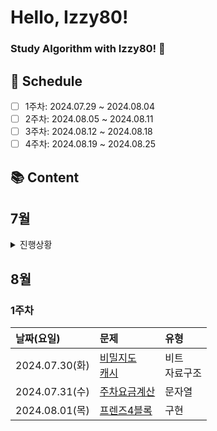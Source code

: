 # Hello, Izzy80!

### Study Algorithm with Izzy80! 🍹

## 📅 Schedule

- [ ] 1주차: 2024.07.29 ~ 2024.08.04
- [ ] 2주차: 2024.08.05 ~ 2024.08.11
- [ ] 3주차: 2024.08.12 ~ 2024.08.18
- [ ] 4주차: 2024.08.19 ~ 2024.08.25

## 📚 Content
## 7월
<details>
<summary>진행상황</summary>
<div markdown="1">

- [x] 1주차: 2024.07.01 ~ 2024.07.07 </br>
- [x] 2주차: 2024.07.08 ~ 2024.07.14 </br>
- [x] 3주차: 2024.07.15 ~ 2024.07.21 </br>
- [x] 4주차: 2024.07.22 ~ 2024.07.28 </br>

### 1주차
| 날짜(요일) | 문제     |유형|
| :-------------------- | :--- |:--- |
|2024.07.01(월)|[마법사 상어와 파이어볼](https://www.acmicpc.net/problem/20056)|구현|
|2024.07.02(화)|[도넛 행성](https://www.acmicpc.net/problem/27211)|그래프 이론, 그래프 탐색, 너비 우선 탐색|
|2024.07.03(수)|[신기한 소수](https://www.acmicpc.net/problem/2023)|소수, 정수론, 백트래킹, 소수 판정|
|2024.07.05(금)|[경비원](https://www.acmicpc.net/problem/2564)|구현, 많은 조건 분기|
|2024.07.06(토)|[달이 차오른다, 가자](https://www.acmicpc.net/problem/1194)|그래프 이론, 그래프 탐색, 너비 우선 탐색, 비트마스킹|
|2024.07.07(일)|[벽 부수고 이동하기](https://www.acmicpc.net/problem/2206)|그래프 이론, 그래프 탐색, 너비 우선 탐색|

### 2주차
| 날짜(요일) | 문제     |유형|
| :-------------------- | :--- |:--- |
|2024.07.08(월)|- [바이러스](https://www.acmicpc.net/problem/2606)</br> - [듣보잡](https://www.acmicpc.net/problem/1764)|- 그래프 이론, 그래프 탐색, 너비 우선 탐색, 깊이 우선 탐색 </br> - 자료 구조, 문자열, 정렬, 해시를 사용한 집합과 맵|
|2024.07.09(화)|- [전쟁-전투](https://www.acmicpc.net/problem/1303)</br> - [태상이의 훈련소 생활](https://www.acmicpc.net/problem/19951)</br> - [강의실 배정](https://www.acmicpc.net/problem/11000) |- 그래프 이론, 그래프 탐색, 깊이 우선 탐색, 너비 우선 탐색</br> - 누적합</br> - 자료 구조, 그리디 알고리즘, 정렬, 우선순위 큐|
|2024.07.10(수)|[색종이 만들기](https://www.acmicpc.net/problem/2630)|분할정복, 재귀|
|2024.07.11(목)|[2,147,483,648 게임](https://www.acmicpc.net/problem/23796)|구현|
|2024.07.12(금)|[소수&팰린드롬](https://www.acmicpc.net/problem/1747)|수학, 브루트포스 알고리즘, 정수론, 소수 판정, 에라토스테네스의 체|
|2024.07.13(토)|[전화번호 목록](https://school.programmers.co.kr/learn/courses/30/lessons/42577)|해시|

### 3주차
| 날짜(요일) | 문제     |유형|
| :-------------------- | :--- |:--- |
|2024.07.15(월)|[내리막길](https://www.acmicpc.net/problem/1520)|dp, 그래프 이론, 그래프 탐색, 깊이 우선 탐색|
|2024.07.16(화)|[피로도](https://school.programmers.co.kr/learn/courses/30/lessons/87946)|완전탐색|
|2024.07.17(수)|[단속카메라](https://school.programmers.co.kr/learn/courses/30/lessons/42884)|탐욕법|
|2024.07.21(일)|[여행경로](https://school.programmers.co.kr/learn/courses/30/lessons/43164) </br>[조건에 부합하는 중고거래 상태 조회하기](https://school.programmers.co.kr/learn/courses/30/lessons/164672)|깊이 우선 탐색, 너비 우선 탐색 </br> String, Date|

### 4주차
| 날짜(요일) | 문제     |유형|
| :-------------------- | :--- |:--- |
|2024.07.24(수)|[게임 맵 최단거리](https://school.programmers.co.kr/learn/courses/30/lessons/1844)|깊이 우선 탐색, 너비 우선 탐색|
</div>
</details>

## 8월
### 1주차
| 날짜(요일) | 문제     |유형|
| :-------------------- | :--- |:--- |
|2024.07.30(화)|[비밀지도](https://school.programmers.co.kr/learn/courses/30/lessons/17681) </br> [캐시](https://school.programmers.co.kr/learn/courses/30/lessons/17680)|비트 </br> 자료구조|
|2024.07.31(수)|[주차요금계산](https://school.programmers.co.kr/learn/courses/30/lessons/92341) |문자열|
|2024.08.01(목)|[프렌즈4블록](https://school.programmers.co.kr/learn/courses/30/lessons/17679) |구현|